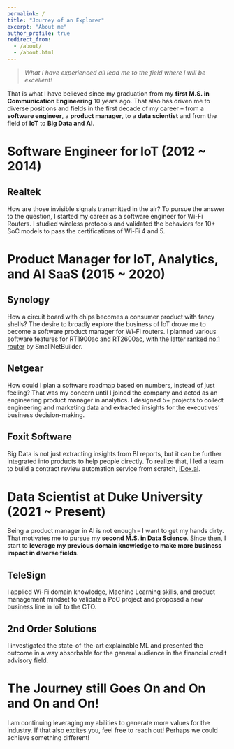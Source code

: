 ```yaml
---
permalink: /
title: "Journey of an Explorer"
excerpt: "About me"
author_profile: true
redirect_from: 
  - /about/
  - /about.html
---
```


> *What I have experienced all lead me to the field where I will be excellent!*

That is what I have believed since my graduation from my **first M.S. in Communication Engineering** 10 years ago. That also has driven me to diverse positions and fields in the first decade of my career – from a **software engineer**, a **product manager**, to a **data scientist** and from the field of **IoT** to **Big Data and AI**.

# Software Engineer for IoT (2012 ~ 2014)

## Realtek
How are those invisible signals transmitted in the air? To pursue the answer to the question, I started my career as a software engineer for Wi-Fi Routers. I studied wireless protocols and validated the behaviors for 10+ SoC models to pass the certifications of Wi-Fi 4 and 5. 

# Product Manager for IoT, Analytics, and AI SaaS (2015 ~ 2020)

## Synology
How a circuit board with chips becomes a consumer product with fancy shells? The desire to broadly explore the business of IoT drove me to become a software product manager for Wi-Fi routers. I planned various software features for RT1900ac and RT2600ac, with the latter [ranked no.1 router](https://www.smallnetbuilder.com/wireless/wireless-reviews/synology-rt2600ac-router-reviewed/) by SmallNetBuilder.

## Netgear
How could I plan a software roadmap based on numbers, instead of just feeling? That was my concern until I joined the company and acted as an engineering product manager in analytics. I designed 5+ projects to collect engineering and marketing data and extracted insights for the executives’ business decision-making. 

## Foxit Software
Big Data is not just extracting insights from BI reports, but it can be further integrated into products to help people directly. To realize that, I led a team to build a contract review automation service from scratch, [iDox.ai](https://idox.ai).

# Data Scientist at Duke University (2021 ~ Present)

Being a product manager in AI is not enough – I want to get my hands dirty. That motivates me to pursue my **second M.S. in Data Science**. Since then, I start to **leverage my previous domain knowledge to make more business impact in diverse fields**.

## TeleSign
I applied Wi-Fi domain knowledge, Machine Learning skills, and product management mindset to validate a PoC project and proposed a new business line in IoT to the CTO. 

## 2nd Order Solutions
I investigated the state-of-the-art explainable ML and presented the outcome in a way absorbable for the general audience in the financial credit advisory field. 

# The Journey still Goes On and On and On and On!

I am continuing leveraging my abilities to generate more values for the industry. If that also excites you, feel free to reach out! Perhaps we could achieve something different!
